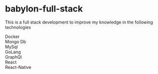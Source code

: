 # babylon-full-stack
This is a full stack development to improve my knowledge in the following technologies

Docker  
Mongo Db  
MySql  
GoLang  
GraphQl  
React  
React-Native  

